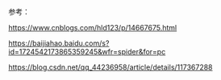 参考：

https://www.cnblogs.com/hld123/p/14667675.html

https://baijiahao.baidu.com/s?id=1724542173865359245&wfr=spider&for=pc

https://blog.csdn.net/qq_44236958/article/details/117367288